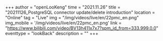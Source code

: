 ﻿+++
author = "openLooKeng"
time = "2021.11.26" 
title = "20211126_PostgreSQL connector update/delete introduction" 
location = "Online" 
tag = "Live"
img = "/img/videos/live/en/22pmc_en.png" 
img_mobile = '/img/videos/live/en/22pmc_en.png'
link = "https://www.bilibili.com/video/BV13h411x7x7?spm_id_from=333.999.0.0"
eventtype = "lookBack"
description = ""
+++

